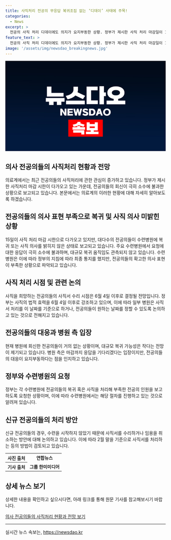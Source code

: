 ```yaml
---
title: 사직처리 전공의 무응답 복귀조짐 없는 ‘디데이’ 사태에 주목!
categories:
  - News
excerpt: >
  전공의 사직 처리 디데이에도 의지가 요지부동한 상황. 정부가 제시한 사직 처리 마감일이 15일이지만 대부분의 전공의들이 의사를 밝히지 않고 있음. 복귀나 사직을 요청한 전공의들의 응답은 극히 드물며, 대규모 복귀 움직임도 없는 상황. 병원 측은 마감까지 기다릴 예정이지만, 사직서 제출 시점은 6월 4일 이후로 예상돼 정부의 방침을 따를 것으로 보임. 내부에서는 6월 4일 이후로 사직 처리될 가능성이 높으며, 신규 전공의의 경우 임용을 취소할 수도 있음.
feature_text: >
  전공의 사직 처리 디데이에도 의지가 요지부동한 상황. 정부가 제시한 사직 처리 마감일이 15일이지만 대부분의 전공의들이 의사를 밝히지 않고 있음. 복귀나 사직을 요청한 전공의들의 응답은 극히 드물며, 대규모 복귀 움직임도 없는 상황. 병원 측은 마감까지 기다릴 예정이지만, 사직서 제출 시점은 6월 4일 이후로 예상돼 정부의 방침을 따를 것으로 보임. 내부에서는 6월 4일 이후로 사직 처리될 가능성이 높으며, 신규 전공의의 경우 임용을 취소할 수도 있음.
image: '/assets/img/newsdao_breakingnews.jpg'
---
```


<p><img src="/assets/img/newsdao_breakingnews.jpg" alt="cryptoinkorea 속보" /></p>

<h2>의사 전공의들의 사직처리 현황과 전망</h2>

<p data-ke-size="size16">의료계에서는 최근 전공의들의 사직처리에 관한 관심이 증가하고 있습니다. 정부가 제시한 사직처리 마감 시한이 다가오고 있는 가운데, 전공의들의 회신이 극히 소수에 불과한 상황으로 보고되고 있습니다. 본문에서는 의료계의 이러한 현황에 대해 자세히 알아보도록 하겠습니다.</p>

<h2>전공의들의 의사 표현 부족으로 복귀 및 사직 의사 미밝힌 상황</h2>

<p>15일이 사직 처리 마감 시한으로 다가오고 있지만, 대다수의 전공의들이 수련병원에 복귀 또는 사직 의사를 밝히지 않은 상태로 보고되고 있습니다. 주요 수련병원에서 요청에 대한 응답이 극히 소수에 불과하며, 대규모 복귀 움직임도 관측되지 않고 있습니다. 수련병원은 이에 따라 정부의 지침에 따라 최종 통지를 했지만, 전공의들의 확고한 의사 표현이 부족한 상황으로 파악되고 있습니다.</p>

<h2>사직 처리 시점 및 관련 논의</h2>

<p>사직을 희망하는 전공의들의 사직서 수리 시점은 6월 4일 이후로 결정될 전망입니다. 정부는 사직의 법적 효력을 6월 4일 이후로 강조하고 있으며, 이에 따라 일부 병원은 사직서 처리를 이 날짜를 기준으로 하거나, 전공의들이 원하는 날짜를 정할 수 있도록 논의하고 있는 것으로 전해지고 있습니다.</p>

<h2>전공의들의 대응과 병원 측 입장</h2>

<p>현재 병원에 회신한 전공의들이 거의 없는 상황이며, 대규모 복귀 가능성은 작다는 전망이 제기되고 있습니다. 병원 측은 마감까지 응답을 기다리겠다는 입장이지만, 전공의들의 대응이 요지부동하다는 점을 인지하고 있습니다.</p>

<h2>정부와 수련병원의 요청</h2>

<p>정부는 각 수련병원에 전공의들의 복귀 혹은 사직을 처리해 부족한 전공의 인원을 보고하도록 요청한 상황이며, 이에 따라 수련병원에서는 해당 절차를 진행하고 있는 것으로 알려져 있습니다.</p>

<h2>신규 전공의들의 처리 방안</h2>

<p>신규 전공의들의 경우, 수련을 시작하지 않았기 때문에 사직서를 수리하거나 임용을 취소하는 방안에 대해 논의하고 있습니다. 이에 따라 2월 말을 기준으로 사직서를 처리하는 등의 방법이 검토되고 있습니다.</p>

<table>
    <tr>
        <th>사진 출처</th>
        <td style="text-align: center; height: 17px;"><b>연합뉴스</b></td>
    </tr>
    <tr>
        <th>기사 출처</th>
        <td style="text-align: center; height: 17px;"><b>그룹 한미미디어</b></td>
    </tr>
</table>

<h2>상세 뉴스 보기</h2>

<p>상세한 내용을 확인하고 싶으시다면, 아래 링크를 통해 원문 기사를 참고해보시기 바랍니다.</p>

<p data-ke-size="size16">
<a href='https://news.naver.com/main/read.nhn?mode=LSD&mid=shm&sid1=102&oid=005&aid=0001436097' target='_blank' rel='noopener'>의사 전공의들의 사직처리 현황과 전망 보기</a>
</p>

<p><hr></p>
실시간 뉴스 속보는, <a href="https://newsdao.kr" rel="dofollow">https://newsdao.kr</a>


